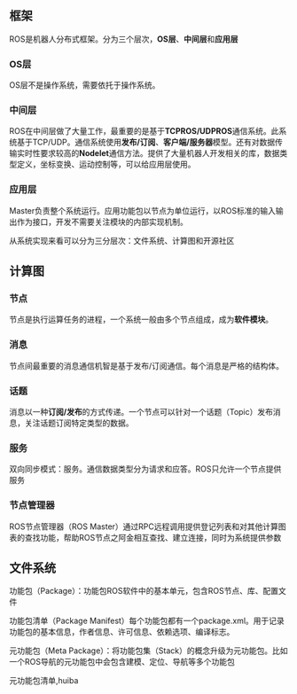## 框架

ROS是机器人分布式框架。分为三个层次，**OS层**、**中间层**和**应用层**

### OS层

OS层不是操作系统，需要依托于操作系统。

### 中间层

ROS在中间层做了大量工作，最重要的是基于**TCPROS/UDPROS**通信系统。此系统基于TCP/UDP。通信系统使用**发布/订阅**、**客户端/服务器**模型。还有对数据传输实时性要求较高的**Nodelet**通信方法。提供了大量机器人开发相关的库，数据类型定义，坐标变换、运动控制等，可以给应用层使用。

### 应用层

Master负责整个系统运行。应用功能包以节点为单位运行，以ROS标准的输入输出作为接口，开发不需要关注模块的内部实现机制。

从系统实现来看可以分为三分层次：文件系统、计算图和开源社区

## 计算图

### 节点

节点是执行运算任务的进程，一个系统一般由多个节点组成，成为**软件模块**。

### 消息

节点间最重要的消息通信机智是基于发布/订阅通信。每个消息是严格的结构体。

### 话题

消息以一种**订阅/发布**的方式传递。一个节点可以针对一个话题（Topic）发布消息，关注话题订阅特定类型的数据。

### 服务

双向同步模式：服务。通信数据类型分为请求和应答。ROS只允许一个节点提供服务

### 节点管理器

ROS节点管理器（ROS Master）通过RPC远程调用提供登记列表和对其他计算图表的查找功能，帮助ROS节点之阿金相互查找、建立连接，同时为系统提供参数

## 文件系统

功能包（Package）：功能包ROS软件中的基本单元，包含ROS节点、库、配置文件

功能包清单（Package Manifest）每个功能包都有一个package.xml。用于记录功能包的基本信息，作者信息、许可信息、依赖选项、编译标志。

元功能包（Meta Package）：将功能包集（Stack）的概念升级为元功能包。比如一个ROS导航的元功能包中会包含建模、定位、导航等多个功能包

元功能包清单,huiba